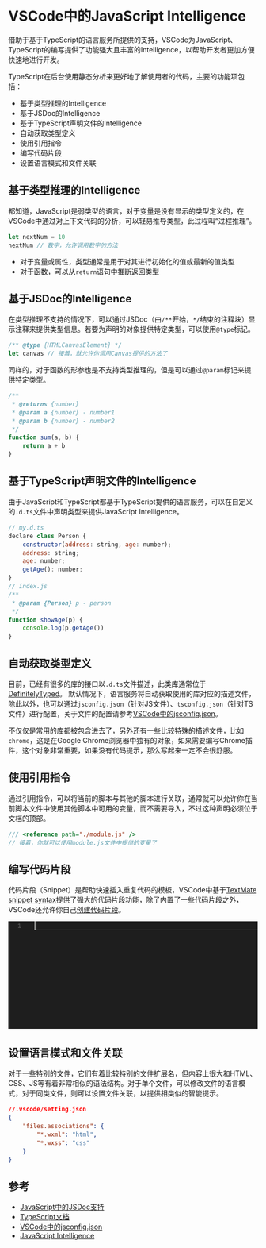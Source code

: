 # VSCode中的JavaScript Intelligence

借助于基于TypeScript的语言服务所提供的支持，VSCode为JavaScript、TypeScript的编写提供了功能强大且丰富的Intelligence，以帮助开发者更加方便快速地进行开发。

TypeScript在后台使用静态分析来更好地了解使用者的代码，主要的功能项包括：

- 基于类型推理的Intelligence
- 基于JSDoc的Intelligence
- 基于TypeScript声明文件的Intelligence
- 自动获取类型定义
- 使用引用指令
- 编写代码片段
- 设置语言模式和文件关联

## 基于类型推理的Intelligence

都知道，JavaScript是弱类型的语言，对于变量是没有显示的类型定义的，在VSCode中通过对上下文代码的分析，可以轻易推导类型，此过程叫“过程推理”。

```js
let nextNum = 10
nextNum // 数字，允许调用数字的方法
```

- 对于变量或属性，类型通常是用于对其进行初始化的值或最新的值类型
- 对于函数，可以从`return`语句中推断返回类型

## 基于JSDoc的Intelligence

在类型推理不支持的情况下，可以通过JSDoc（由`/**`开始，`*/`结束的注释块）显示注释来提供类型信息。若要为声明的对象提供特定类型，可以使用`@type`标记。

```js
/** @type {HTMLCanvasElement} */
let canvas // 接着，就允许你调用Canvas提供的方法了
```

同样的，对于函数的形参也是不支持类型推理的，但是可以通过`@param`标记来提供特定类型。

```js
/**
 * @returns {number}
 * @param a {number} - number1
 * @param b {number} - number2
 */
function sum(a, b) {
    return a + b
}
```

## 基于TypeScript声明文件的Intelligence

由于JavaScript和TypeScript都基于TypeScript提供的语言服务，可以在自定义的`.d.ts`文件中声明类型来提供JavaScript Intelligence。

```js
// my.d.ts
declare class Person {
    constructor(address: string, age: number);
    address: string;
    age: number;
    getAge(): number;
}
// index.js
/**
 * @param {Person} p - person
 */
function showAge(p) {
    console.log(p.getAge())
}
```

## 自动获取类型定义

目前，已经有很多的库的接口以`.d.ts`文件描述，此类库通常位于[DefinitelyTyped](https://github.com/DefinitelyTyped/DefinitelyTyped)。
默认情况下，语言服务将自动获取使用的库对应的描述文件，除此以外，也可以通过`jsconfig.json`（针对JS文件）、`tsconfig.json`（针对TS文件）进行配置，关于文件的配置请参考[VSCode中的jsconfig.json](https://code.visualstudio.com/docs/languages/jsconfig)。

不仅仅是常用的库都被包含进去了，另外还有一些比较特殊的描述文件，比如`chrome`，这是在Google Chrome浏览器中独有的对象，如果需要编写Chrome插件，这个对象非常重要，如果没有代码提示，那么写起来一定不会很舒服。

## 使用引用指令

通过引用指令，可以将当前的脚本与其他的脚本进行关联，通常就可以允许你在当前脚本文件中使用其他脚本中可用的变量，而不需要导入，不过这种声明必须位于文档的顶部。

```js
/// <reference path="./module.js" />
// 接着，你就可以使用module.js文件中提供的变量了
```

## 编写代码片段

代码片段（Snippet）是帮助快速插入重复代码的模板，VSCode中基于[TextMate snippet syntax](https://manual.macromates.com/en/snippets)提供了强大的代码片段功能，除了内置了一些代码片段之外，VSCode还允许你自己[创建代码片段](https://code.visualstudio.com/docs/editor/userdefinedsnippets)。

![AJAX Snippet](./js-intelligence/ajax-snippet.gif)

## 设置语言模式和文件关联

对于一些特别的文件，它们有着比较特别的文件扩展名，但内容上很大和HTML、CSS、JS等有着非常相似的语法结构。对于单个文件，可以修改文件的语言模式，对于同类文件，则可以设置文件关联，以提供相类似的智能提示。

```json
//.vscode/setting.json
{
    "files.associations": {
        "*.wxml": "html",
        "*.wxss": "css"
    }
}
```

## 参考

- [JavaScript中的JSDoc支持](https://github.com/Microsoft/TypeScript/wiki/JsDoc-support-in-JavaScript)
- [TypeScript文档](https://www.typescriptlang.org/docs/home.html)
- [VSCode中的jsconfig.json](https://code.visualstudio.com/docs/languages/jsconfig)
- [JavaScript Intelligence](https://msdn.microsoft.com/en-us/library/bb385682.aspx)
